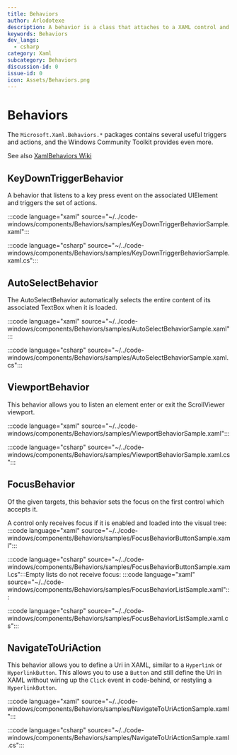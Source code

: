```yaml
---
title: Behaviors
author: Arlodotexe
description: A behavior is a class that attaches to a XAML control and invokes an Action when triggered. 
keywords: Behaviors
dev_langs:
  - csharp
category: Xaml
subcategory: Behaviors
discussion-id: 0
issue-id: 0
icon: Assets/Behaviors.png
---
```


# Behaviors

The `Microsoft.Xaml.Behaviors.*` packages contains several useful triggers and actions, and the Windows Community Toolkit provides even more.

See also [XamlBehaviors Wiki](https://github.com/Microsoft/XamlBehaviors/wiki)

## KeyDownTriggerBehavior

A behavior that listens to a key press event on the associated UIElement and triggers the set of actions.

:::code language="xaml" source="~/../code-windows/components/Behaviors/samples/KeyDownTriggerBehaviorSample.xaml":::

:::code language="csharp" source="~/../code-windows/components/Behaviors/samples/KeyDownTriggerBehaviorSample.xaml.cs":::

## AutoSelectBehavior

The AutoSelectBehavior automatically selects the entire content of its associated TextBox when it is loaded.

:::code language="xaml" source="~/../code-windows/components/Behaviors/samples/AutoSelectBehaviorSample.xaml":::

:::code language="csharp" source="~/../code-windows/components/Behaviors/samples/AutoSelectBehaviorSample.xaml.cs":::

## ViewportBehavior

This behavior allows you to listen an element enter or exit the ScrollViewer viewport.

:::code language="xaml" source="~/../code-windows/components/Behaviors/samples/ViewportBehaviorSample.xaml":::

:::code language="csharp" source="~/../code-windows/components/Behaviors/samples/ViewportBehaviorSample.xaml.cs":::

## FocusBehavior

Of the given targets, this behavior sets the focus on the first control which accepts it.

A control only receives focus if it is enabled and loaded into the visual tree:
:::code language="xaml" source="~/../code-windows/components/Behaviors/samples/FocusBehaviorButtonSample.xaml":::

:::code language="csharp" source="~/../code-windows/components/Behaviors/samples/FocusBehaviorButtonSample.xaml.cs":::Empty lists do not receive focus:
:::code language="xaml" source="~/../code-windows/components/Behaviors/samples/FocusBehaviorListSample.xaml":::

:::code language="csharp" source="~/../code-windows/components/Behaviors/samples/FocusBehaviorListSample.xaml.cs":::

## NavigateToUriAction

This behavior allows you to define a Uri in XAML, similar to a `Hyperlink` or `HyperlinkButton`. This allows you to use a `Button` and still define the Uri in XAML without wiring up the `Click` event in code-behind, or restyling a `HyperlinkButton`.

:::code language="xaml" source="~/../code-windows/components/Behaviors/samples/NavigateToUriActionSample.xaml":::

:::code language="csharp" source="~/../code-windows/components/Behaviors/samples/NavigateToUriActionSample.xaml.cs":::
